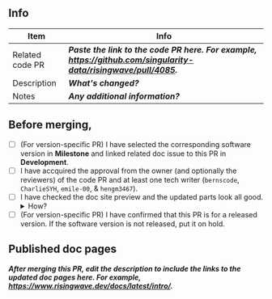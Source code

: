 ## Info
  
  |Item|Info|
  |----|----|
  |Related code PR|***Paste the link to the code PR here. For example, https://github.com/singularity-data/risingwave/pull/4085.***|
  |Description|***What's changed?***|
  |Notes|***Any additional information?***|

## Before merging,
  - [ ] (For version-specific PR) I have selected the corresponding software version in **Milestone** and linked related doc issue to this PR in **Development**. 
  - [ ] I have accquired the approval from the owner (and optionally the reviewers) of the code PR and at least one tech writer (`bernscode`, `CharlieSYH`, `emile-00`, & `hengm3467`). 
  - [ ] I have checked the doc site preview and the updated parts look all good. <details><summary>How?</summary><img width="852" alt="image" src="https://user-images.githubusercontent.com/100549427/180817529-5ab18ea5-f36b-4663-8002-a43d511be7ab.png"></details>
  - [ ] (For version-specific PR) I have confirmed that this PR is for a released version. If the software version is not released, put it on hold.

## Published doc pages
  ***After merging this PR, edit the description to include the links to the updated doc pages here. For example, https://www.risingwave.dev/docs/latest/intro/.***
  
  
